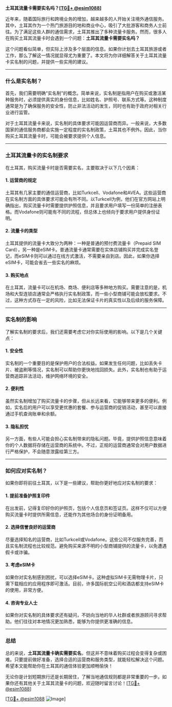 **土耳其流量卡需要实名吗？[[TG💪+ @esim1088](https://t.me/s/esim1088)]**

近年来，随着国际旅行和跨境业务的增加，越来越多的人开始关注境外通信服务。其中，土耳其作为一个热门旅游目的地和商业中心，吸引了大批游客和商务人士前往。为了满足这些人群的通信需求，土耳其推出了多种流量卡服务。然而，很多人在购买土耳其流量卡时会遇到一个问题：**土耳其流量卡需要实名吗？**

这个问题看似简单，但实际上涉及多个层面的信息。如果你计划去土耳其旅游或者工作，那么了解这一情况就显得尤为重要了。本文将为你详细解答关于土耳其流量卡实名制的问题，并提供一些实用的建议。

---

### 什么是实名制？

首先，我们需要明确“实名制”的概念。简单来说，实名制是指用户在购买或激活某种服务时，必须提供真实的身份信息，比如姓名、护照号、联系方式等。这种制度通常是为了确保服务的安全性，防止非法活动的发生，同时也有助于政府对相关行业进行监管。

对于土耳其流量卡来说，实名制的具体要求可能因运营商而异。一般来说，大多数国家的通信服务商都会实施一定程度的实名制政策，土耳其也不例外。因此，当你购买土耳其流量卡时，可能会被要求提供个人信息。

---

### 土耳其流量卡的实名制要求

在土耳其，购买流量卡时是否需要实名，主要取决于以下几个因素：

#### 1. **运营商的规定**
土耳其有几家主要的通信运营商，比如Turkcell、Vodafone和AVEA。这些运营商在实名制方面的具体要求可能会有所不同。以Turkcell为例，他们在官方网站上明确指出，购买流量卡时需要提供护照信息，并且要求用户填写一份简单的注册表格。而Vodafone则可能有不同的流程，但总体上也倾向于要求用户提供身份证明。

#### 2. **流量卡的类型**
土耳其提供的流量卡大致分为两种：一种是普通的预付费流量卡（Prepaid SIM Card），另一种是eSIM卡。普通流量卡通常需要在实体店铺购买并完成实名登记，而eSIM卡则可以通过在线方式激活，不需要亲自到店。因此，如果你选择eSIM卡，可能会省去一些实名的麻烦。

#### 3. **购买地点**
在土耳其，流量卡可以在机场、商场、便利店等多种地方购买。需要注意的是，机场和大型连锁店通常会严格执行实名制政策，而一些小型商铺可能会放松要求。不过，这种方式存在一定的风险，比如无法保证卡片的真实性以及后续的服务保障。

---

### 实名制的影响

了解实名制的要求后，我们还需要考虑它对你实际使用的影响。以下是几个关键点：

#### 1. **安全性**
实名制的一个重要目的是保护用户的合法权益。如果发生任何问题，比如丢失卡片、被盗刷等情况，实名制可以帮助你更快地找回损失。此外，实名制也有助于运营商追踪非法活动，维护网络环境的安全。

#### 2. **便利性**
虽然实名制增加了购买流量卡的步骤，但从长远来看，它能够带来更多的便利。例如，实名后的用户可以享受更优惠的套餐、参与运营商的促销活动，甚至可以直接通过手机查询账单和余额。

#### 3. **隐私担忧**
另一方面，有些人可能会担心实名制带来的隐私问题。毕竟，提供护照信息意味着你的个人数据将存储在运营商的系统中。不过，正规的运营商通常会对用户数据进行严格保护，不会随意泄露给第三方。

---

### 如何应对实名制？

如果你即将前往土耳其，以下是一些建议，帮助你更好地应对实名制的要求：

#### 1. **提前准备护照复印件**
在出发前，记得复印好你的护照页，包括个人信息页和签证页。这样不仅可以方便购买流量卡时提供所需信息，还能作为其他场合的身份证明备用。

#### 2. **选择信誉良好的运营商**
尽量选择知名的运营商，比如Turkcell或Vodafone。这些公司不仅服务完善，而且实名制流程也比较规范。避免购买来源不明的小型商铺提供的流量卡，以免遭遇假卡或诈骗。

#### 3. **考虑eSIM卡**
如果你对实名制感到困扰，可以选择eSIM卡。这种虚拟SIM卡无需物理卡片，只需下载相应的应用程序即可激活。目前，许多国际航空公司和酒店都支持eSIM卡的使用，非常方便。

#### 4. **咨询专业人士**
如果你对实名制的具体要求还有疑问，不妨向当地的华人社群或者旅游顾问寻求帮助。他们往往对本地情况更加熟悉，能够为你提供更准确的信息。

---

### 总结

总的来说，**土耳其流量卡确实需要实名**，但这并不意味着购买过程会变得复杂或困难。只要提前做好准备，选择合适的运营商和服务类型，就能轻松解决这个问题。希望本文能帮助你在土耳其的通信体验更加顺畅愉快！

无论你是计划短期旅行还是长期居住，了解当地通信规则都是非常重要的一步。如果你还有其他关于土耳其流量卡的问题，欢迎随时留言讨论！[[TG💪+ @esim1088](https://t.me/s/esim1088)]

[[TG💪+ @esim1088](https://t.me/s/esim1088) ![Image](https://i.postimg.cc/4NQfJmqS/Snipaste-2025-05-13-00-14-12.png)]